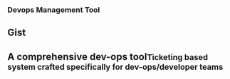 ### Devops Management Tool
## Gist
<h2>A comprehensive dev-ops tool<small>Ticketing based system crafted specifically for dev-ops/developer teams</small></h2>